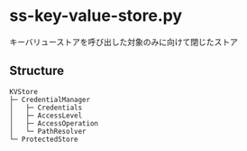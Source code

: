 # ss-key-value-store.py

キーバリューストアを呼び出した対象のみに向けて閉じたストア



## Structure

    KVStore
    ├─ CredentialManager
    │   ├─ Credentials
    │   ├─ AccessLevel
    │   ├─ AccessOperation
    │   └─ PathResolver
    └─ ProtectedStore


